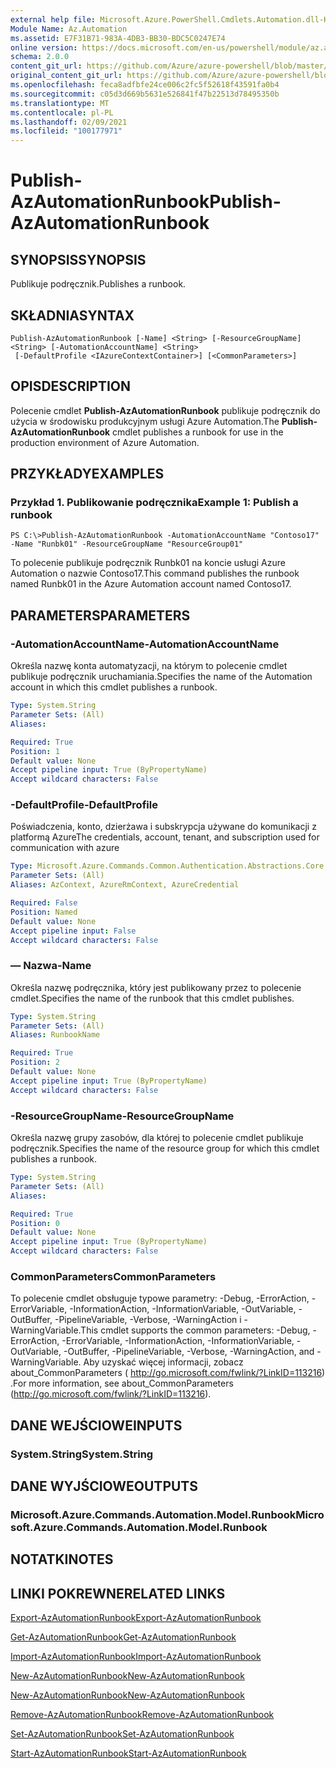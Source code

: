 ```yaml
---
external help file: Microsoft.Azure.PowerShell.Cmdlets.Automation.dll-Help.xml
Module Name: Az.Automation
ms.assetid: E7F31B71-983A-4DB3-BB30-BDC5C0247E74
online version: https://docs.microsoft.com/en-us/powershell/module/az.automation/publish-azautomationrunbook
schema: 2.0.0
content_git_url: https://github.com/Azure/azure-powershell/blob/master/src/Automation/Automation/help/Publish-AzAutomationRunbook.md
original_content_git_url: https://github.com/Azure/azure-powershell/blob/master/src/Automation/Automation/help/Publish-AzAutomationRunbook.md
ms.openlocfilehash: feca8adfbfe24ce006c2fc5f52618f43591fa0b4
ms.sourcegitcommit: c05d3d669b5631e526841f47b22513d78495350b
ms.translationtype: MT
ms.contentlocale: pl-PL
ms.lasthandoff: 02/09/2021
ms.locfileid: "100177971"
---
```

# <span data-ttu-id="4829b-101">Publish-AzAutomationRunbook</span><span class="sxs-lookup"><span data-stu-id="4829b-101">Publish-AzAutomationRunbook</span></span>

## <span data-ttu-id="4829b-102">SYNOPSIS</span><span class="sxs-lookup"><span data-stu-id="4829b-102">SYNOPSIS</span></span>
<span data-ttu-id="4829b-103">Publikuje podręcznik.</span><span class="sxs-lookup"><span data-stu-id="4829b-103">Publishes a runbook.</span></span>

## <span data-ttu-id="4829b-104">SKŁADNIA</span><span class="sxs-lookup"><span data-stu-id="4829b-104">SYNTAX</span></span>

```
Publish-AzAutomationRunbook [-Name] <String> [-ResourceGroupName] <String> [-AutomationAccountName] <String>
 [-DefaultProfile <IAzureContextContainer>] [<CommonParameters>]
```

## <span data-ttu-id="4829b-105">OPIS</span><span class="sxs-lookup"><span data-stu-id="4829b-105">DESCRIPTION</span></span>
<span data-ttu-id="4829b-106">Polecenie cmdlet **Publish-AzAutomationRunbook** publikuje podręcznik do użycia w środowisku produkcyjnym usługi Azure Automation.</span><span class="sxs-lookup"><span data-stu-id="4829b-106">The **Publish-AzAutomationRunbook** cmdlet publishes a runbook for use in the production environment of Azure Automation.</span></span>

## <span data-ttu-id="4829b-107">PRZYKŁADY</span><span class="sxs-lookup"><span data-stu-id="4829b-107">EXAMPLES</span></span>

### <span data-ttu-id="4829b-108">Przykład 1. Publikowanie podręcznika</span><span class="sxs-lookup"><span data-stu-id="4829b-108">Example 1: Publish a runbook</span></span>
```
PS C:\>Publish-AzAutomationRunbook -AutomationAccountName "Contoso17" -Name "Runbk01" -ResourceGroupName "ResourceGroup01"
```

<span data-ttu-id="4829b-109">To polecenie publikuje podręcznik Runbk01 na koncie usługi Azure Automation o nazwie Contoso17.</span><span class="sxs-lookup"><span data-stu-id="4829b-109">This command publishes the runbook named Runbk01 in the Azure Automation account named Contoso17.</span></span>

## <span data-ttu-id="4829b-110">PARAMETERS</span><span class="sxs-lookup"><span data-stu-id="4829b-110">PARAMETERS</span></span>

### <span data-ttu-id="4829b-111">-AutomationAccountName</span><span class="sxs-lookup"><span data-stu-id="4829b-111">-AutomationAccountName</span></span>
<span data-ttu-id="4829b-112">Określa nazwę konta automatyzacji, na którym to polecenie cmdlet publikuje podręcznik uruchamiania.</span><span class="sxs-lookup"><span data-stu-id="4829b-112">Specifies the name of the Automation account in which this cmdlet publishes a runbook.</span></span>

```yaml
Type: System.String
Parameter Sets: (All)
Aliases:

Required: True
Position: 1
Default value: None
Accept pipeline input: True (ByPropertyName)
Accept wildcard characters: False
```

### <span data-ttu-id="4829b-113">-DefaultProfile</span><span class="sxs-lookup"><span data-stu-id="4829b-113">-DefaultProfile</span></span>
<span data-ttu-id="4829b-114">Poświadczenia, konto, dzierżawa i subskrypcja używane do komunikacji z platformą Azure</span><span class="sxs-lookup"><span data-stu-id="4829b-114">The credentials, account, tenant, and subscription used for communication with azure</span></span>

```yaml
Type: Microsoft.Azure.Commands.Common.Authentication.Abstractions.Core.IAzureContextContainer
Parameter Sets: (All)
Aliases: AzContext, AzureRmContext, AzureCredential

Required: False
Position: Named
Default value: None
Accept pipeline input: False
Accept wildcard characters: False
```

### <span data-ttu-id="4829b-115">— Nazwa</span><span class="sxs-lookup"><span data-stu-id="4829b-115">-Name</span></span>
<span data-ttu-id="4829b-116">Określa nazwę podręcznika, który jest publikowany przez to polecenie cmdlet.</span><span class="sxs-lookup"><span data-stu-id="4829b-116">Specifies the name of the runbook that this cmdlet publishes.</span></span>

```yaml
Type: System.String
Parameter Sets: (All)
Aliases: RunbookName

Required: True
Position: 2
Default value: None
Accept pipeline input: True (ByPropertyName)
Accept wildcard characters: False
```

### <span data-ttu-id="4829b-117">-ResourceGroupName</span><span class="sxs-lookup"><span data-stu-id="4829b-117">-ResourceGroupName</span></span>
<span data-ttu-id="4829b-118">Określa nazwę grupy zasobów, dla której to polecenie cmdlet publikuje podręcznik.</span><span class="sxs-lookup"><span data-stu-id="4829b-118">Specifies the name of the resource group for which this cmdlet publishes a runbook.</span></span>

```yaml
Type: System.String
Parameter Sets: (All)
Aliases:

Required: True
Position: 0
Default value: None
Accept pipeline input: True (ByPropertyName)
Accept wildcard characters: False
```

### <span data-ttu-id="4829b-119">CommonParameters</span><span class="sxs-lookup"><span data-stu-id="4829b-119">CommonParameters</span></span>
<span data-ttu-id="4829b-120">To polecenie cmdlet obsługuje typowe parametry: -Debug, -ErrorAction, -ErrorVariable, -InformationAction, -InformationVariable, -OutVariable, -OutBuffer, -PipelineVariable, -Verbose, -WarningAction i -WarningVariable.</span><span class="sxs-lookup"><span data-stu-id="4829b-120">This cmdlet supports the common parameters: -Debug, -ErrorAction, -ErrorVariable, -InformationAction, -InformationVariable, -OutVariable, -OutBuffer, -PipelineVariable, -Verbose, -WarningAction, and -WarningVariable.</span></span> <span data-ttu-id="4829b-121">Aby uzyskać więcej informacji, zobacz about_CommonParameters ( http://go.microsoft.com/fwlink/?LinkID=113216) .</span><span class="sxs-lookup"><span data-stu-id="4829b-121">For more information, see about_CommonParameters (http://go.microsoft.com/fwlink/?LinkID=113216).</span></span>

## <span data-ttu-id="4829b-122">DANE WEJŚCIOWE</span><span class="sxs-lookup"><span data-stu-id="4829b-122">INPUTS</span></span>

### <span data-ttu-id="4829b-123">System.String</span><span class="sxs-lookup"><span data-stu-id="4829b-123">System.String</span></span>

## <span data-ttu-id="4829b-124">DANE WYJŚCIOWE</span><span class="sxs-lookup"><span data-stu-id="4829b-124">OUTPUTS</span></span>

### <span data-ttu-id="4829b-125">Microsoft.Azure.Commands.Automation.Model.Runbook</span><span class="sxs-lookup"><span data-stu-id="4829b-125">Microsoft.Azure.Commands.Automation.Model.Runbook</span></span>

## <span data-ttu-id="4829b-126">NOTATKI</span><span class="sxs-lookup"><span data-stu-id="4829b-126">NOTES</span></span>

## <span data-ttu-id="4829b-127">LINKI POKREWNE</span><span class="sxs-lookup"><span data-stu-id="4829b-127">RELATED LINKS</span></span>

[<span data-ttu-id="4829b-128">Export-AzAutomationRunbook</span><span class="sxs-lookup"><span data-stu-id="4829b-128">Export-AzAutomationRunbook</span></span>](./Export-AzAutomationRunbook.md)

[<span data-ttu-id="4829b-129">Get-AzAutomationRunbook</span><span class="sxs-lookup"><span data-stu-id="4829b-129">Get-AzAutomationRunbook</span></span>](./Get-AzAutomationRunbook.md)

[<span data-ttu-id="4829b-130">Import-AzAutomationRunbook</span><span class="sxs-lookup"><span data-stu-id="4829b-130">Import-AzAutomationRunbook</span></span>](./Import-AzAutomationRunbook.md)

[<span data-ttu-id="4829b-131">New-AzAutomationRunbook</span><span class="sxs-lookup"><span data-stu-id="4829b-131">New-AzAutomationRunbook</span></span>](./New-AzAutomationRunbook.md)

[<span data-ttu-id="4829b-132">New-AzAutomationRunbook</span><span class="sxs-lookup"><span data-stu-id="4829b-132">New-AzAutomationRunbook</span></span>](./New-AzAutomationRunbook.md)

[<span data-ttu-id="4829b-133">Remove-AzAutomationRunbook</span><span class="sxs-lookup"><span data-stu-id="4829b-133">Remove-AzAutomationRunbook</span></span>](./Remove-AzAutomationRunbook.md)

[<span data-ttu-id="4829b-134">Set-AzAutomationRunbook</span><span class="sxs-lookup"><span data-stu-id="4829b-134">Set-AzAutomationRunbook</span></span>](./Set-AzAutomationRunbook.md)

[<span data-ttu-id="4829b-135">Start-AzAutomationRunbook</span><span class="sxs-lookup"><span data-stu-id="4829b-135">Start-AzAutomationRunbook</span></span>](./Start-AzAutomationRunbook.md)


